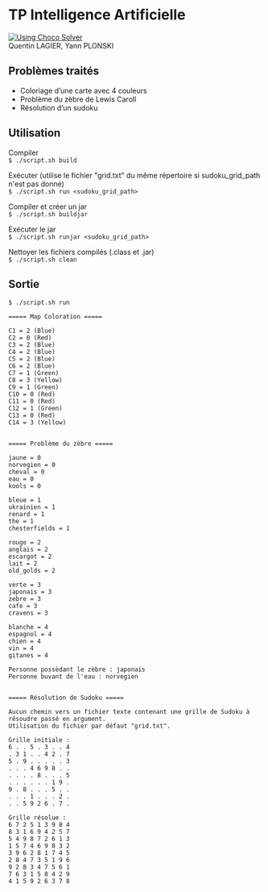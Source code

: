 # TP Intelligence Artificielle

[![Using Choco Solver](https://img.shields.io/badge/choco--solver-v4.10.5-blue)](https://github.com/chocoteam/choco-solver)  
Quentin LAGIER, Yann PLONSKI


## Problèmes traités

- Coloriage d’une carte avec 4 couleurs
- Problème du zèbre de Lewis Caroll
- Résolution d’un sudoku


## Utilisation

Compiler  
`$ ./script.sh build`

Exécuter (utilise le fichier "grid.txt" du même répertoire si sudoku_grid_path n'est pas donné)  
`$ ./script.sh run <sudoku_grid_path>`

Compiler et créer un jar  
`$ ./script.sh buildjar`

Exécuter le jar  
`$ ./script.sh runjar <sudoku_grid_path>`

Nettoyer les fichiers compilés (.class et .jar)  
`$ ./script.sh clean`


## Sortie
```
$ ./script.sh run

===== Map Coloration =====

C1 = 2 (Blue)
C2 = 0 (Red)
C3 = 2 (Blue)
C4 = 2 (Blue)
C5 = 2 (Blue)
C6 = 2 (Blue)
C7 = 1 (Green)
C8 = 3 (Yellow)
C9 = 1 (Green)
C10 = 0 (Red)
C11 = 0 (Red)
C12 = 1 (Green)
C13 = 0 (Red)
C14 = 3 (Yellow)


===== Problème du zèbre =====

jaune = 0
norvegien = 0
cheval = 0
eau = 0
kools = 0

bleue = 1
ukrainien = 1
renard = 1
the = 1
chesterfields = 1

rouge = 2
anglais = 2
escargot = 2
lait = 2
old_golds = 2

verte = 3
japonais = 3
zebre = 3
cafe = 3
cravens = 3

blanche = 4
espagnol = 4
chien = 4
vin = 4
gitanes = 4

Personne possèdant le zèbre : japonais
Personne buvant de l'eau : norvegien


===== Résolution de Sudoku =====

Aucun chemin vers un fichier texte contenant une grille de Sudoku à résoudre passé en argument.
Utilisation du fichier par défaut "grid.txt".

Grille initiale :
6 . . 5 . 3 . . 4
. 3 1 . . 4 2 . 7
5 . 9 . . . . . 3
. . . 4 6 9 8 . .
. . . . 8 . . . 5
. . . . . . 1 9 .
9 . 8 . . . 5 . .
. . . 1 . . . 2 .
. . 5 9 2 6 . 7 .

Grille résolue :
6 7 2 5 1 3 9 8 4
8 3 1 6 9 4 2 5 7
5 4 9 8 7 2 6 1 3
1 5 7 4 6 9 8 3 2
3 9 6 2 8 1 7 4 5
2 8 4 7 3 5 1 9 6
9 2 8 3 4 7 5 6 1
7 6 3 1 5 8 4 2 9
4 1 5 9 2 6 3 7 8
```

